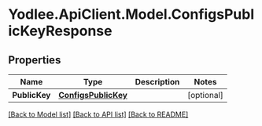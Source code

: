 # Yodlee.ApiClient.Model.ConfigsPublicKeyResponse

## Properties

Name | Type | Description | Notes
------------ | ------------- | ------------- | -------------
**PublicKey** | [**ConfigsPublicKey**](ConfigsPublicKey.md) |  | [optional] 

[[Back to Model list]](../README.md#documentation-for-models) [[Back to API list]](../README.md#documentation-for-api-endpoints) [[Back to README]](../README.md)

